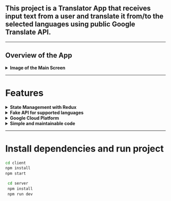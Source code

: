 ## This project is a Translator App that receives input text from a user and translate it from/to the selected languages using public Google Translate API.

---

## Overview of the App
<details>
  <summary><strong>Image of the Main Screen</strong></summary><br />

![Main Screen](./client/images/app-overview.png)

</details>

---

# Features

<details>
  <summary><strong>State Management with Redux</strong></summary><br />

  ![Visual representation of the states](./client/images/redux-states.jpeg)
</details>

<details>
  <summary><strong>Fake API for supported languages</strong></summary><br />
  The response from the GET request for supported languages was always the same, then I saved the JSON a deployed a FAKE API so the rendering could be faster.

  [Fake API For Supported Languages](https://fake-api-beta.vercel.app/data)
</details>

<details>
  <summary><strong>Google Cloud Platform</strong></summary><br />

  01. [Activate API](https://console.cloud.google.com/apis/)
  02. [Install Google CLI to set up Application Default Credentials](https://cloud.google.com/docs/authentication/provide-credentials-adc)
  03. Create credential file on terminal: `gcloud auth application-default login`
  04. Import 'Translate' and 'TranslationServiceClient' from the '@google-cloud/translate' library
  04. Create a translate object
      ```js
      const CREDENTIALS = JSON.parse(process.env.CREDENTIALS)
      const translate = new Translate({
          credentials: CREDENTIALS,
          projectId: CREDENTIALS.project_id
      });
      ```
  05. Translate a text
      ```js
      const translateText = async (text, code) => {
        try {
            let [response] = await translate.translate(text, code);
            return response;
        } catch (error) {
            console.log(`Error at translateText --> ${error}`);
            return 0;
        }
      };
      ```
  
  06. Get supported languages
      ```js
      const supportedLanguages = async() => {
        const client = new TranslationServiceClient();
        const parent = `projects/${CREDENTIALS.project_id}/locations/global`
        const [response] = await client.getSupportedLanguages({ parent });
        const languages = response.languages.map(({languageCode})=> (
          { code: languageCode, language: iso.getName(languageCode)}))
        return languages;
      }
       ```

</details>

<details>
  <summary><strong>Simple and maintainable code</strong></summary><br />
   
  ```js
      import { useSelector } from "react-redux";
      import { Arrows, TextBox, Modal } from "./components";


      const App = () => {
        const modal = useSelector(state => state.user.modal)
        return (
          <div className="app">
            {!modal && (
              <>
              <TextBox style='input'/>
                <Arrows />
              <TextBox style='output'/>
              </>
              )}
            {modal &&<Modal/>}
          </div>
        );
      }

      export default App;
  ```

</details>


---

# Install dependencies and run project
   ```bash
  cd client
  npm install
  npm start
  ```
 ```bash
  cd server
  npm install
  npm run dev
  ```



